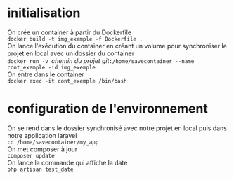 # initialisation 
On crée un container à partir du Dockerfile  
`docker build -t img_exemple -f Dockerfile .`  
On lance l'exécution du container en créant un volume pour synchroniser le projet en local avec un dossier du container  
`docker run -v `_chemin du projet git_`:/home/savecontainer --name cont_exemple -id img_exemple`  
On entre dans le container  
`docker exec -it cont_exemple /bin/bash`  

# configuration de l'environnement 
On se rend dans le dossier synchronisé avec notre projet en local puis dans notre application laravel  
`cd /home/savecontainer/my_app`  
On met composer à jour  
`composer update`  
On lance la commande qui affiche la date  
`php artisan test_date`
